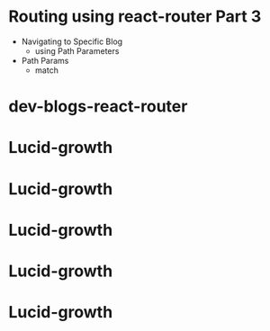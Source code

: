 # Routing using react-router Part 3

- Navigating to Specific Blog
  - using Path Parameters
- Path Params
  - match
# dev-blogs-react-router
# Lucid-growth
# Lucid-growth
# Lucid-growth
# Lucid-growth
# Lucid-growth
